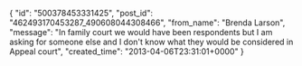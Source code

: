  {
   "id": "500378453331425",
   "post_id": "462493170453287_490608044308466",
   "from_name": "Brenda Larson",
   "message": "In family court we would have been respondents but I am asking for someone else and I don't know what they would be considered in Appeal court",
   "created_time": "2013-04-06T23:31:01+0000"
 }
